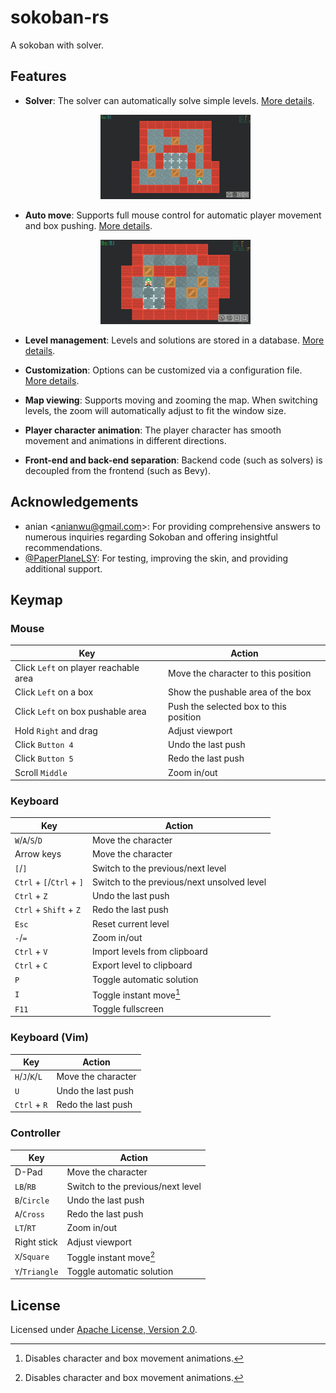 # sokoban-rs

A sokoban with solver.

## Features

- **Solver**: The solver can automatically solve simple levels. [More details](docs/solver.md).

  <p align="center"><img src="./docs/assets/auto_solve.gif" width=50%></p>

- **Auto move**: Supports full mouse control for automatic player movement and box pushing. [More details](docs/auto_move.md).

  <p align="center"><img src="./docs/assets/auto_box_push.gif" width=50%></p>

- **Level management**: Levels and solutions are stored in a database. [More details](docs/level_management.md).
- **Customization**: Options can be customized via a configuration file. [More details](docs/customization.md).
- **Map viewing**: Supports moving and zooming the map. When switching levels, the zoom will automatically adjust to fit the window size.
- **Player character animation**: The player character has smooth movement and animations in different directions.
- **Front-end and back-end separation**: Backend code (such as solvers) is decoupled from the frontend (such as Bevy).

## Acknowledgements

- anian <<anianwu@gmail.com>>: For providing comprehensive answers to numerous inquiries regarding Sokoban and offering insightful recommendations.
- [@PaperPlaneLSY](https://github.com/PaperPlaneLSY): For testing, improving the skin, and providing additional support.

## Keymap

### Mouse

| Key                                   | Action                                 |
| ------------------------------------- | -------------------------------------- |
| Click `Left` on player reachable area | Move the character to this position    |
| Click `Left` on a box                 | Show the pushable area of the box      |
| Click `Left` on box pushable area     | Push the selected box to this position |
| Hold `Right` and drag                 | Adjust viewport                        |
| Click `Button 4`                      | Undo the last push                     |
| Click `Button 5`                      | Redo the last push                     |
| Scroll `Middle`                       | Zoom in/out                            |

### Keyboard

| Key                       | Action                                     |
| ------------------------- | ------------------------------------------ |
| `W`/`A`/`S`/`D`           | Move the character                         |
| Arrow keys                | Move the character                         |
| `[`/`]`                   | Switch to the previous/next level          |
| `Ctrl` + `[`/`Ctrl` + `]` | Switch to the previous/next unsolved level |
| `Ctrl` + `Z`              | Undo the last push                         |
| `Ctrl` + `Shift` + `Z`    | Redo the last push                         |
| `Esc`                     | Reset current level                        |
| `-`/`=`                   | Zoom in/out                                |
| `Ctrl` + `V`              | Import levels from clipboard               |
| `Ctrl` + `C`              | Export level to clipboard                  |
| `P`                       | Toggle automatic solution                  |
| `I`                       | Toggle instant move[^1]                    |
| `F11`                     | Toggle fullscreen                          |

### Keyboard (Vim)

| Key             | Action             |
| --------------- | ------------------ |
| `H`/`J`/`K`/`L` | Move the character |
| `U`             | Undo the last push |
| `Ctrl` + `R`    | Redo the last push |

### Controller

| Key            | Action                            |
| -------------- | --------------------------------- |
| D-Pad          | Move the character                |
| `LB`/`RB`      | Switch to the previous/next level |
| `B`/`Circle`   | Undo the last push                |
| `A`/`Cross`    | Redo the last push                |
| `LT`/`RT`      | Zoom in/out                       |
| Right stick    | Adjust viewport                   |
| `X`/`Square`   | Toggle instant move[^1]           |
| `Y`/`Triangle` | Toggle automatic solution         |

[^1]: Disables character and box movement animations.

## License

Licensed under [Apache License, Version 2.0](LICENSE).

